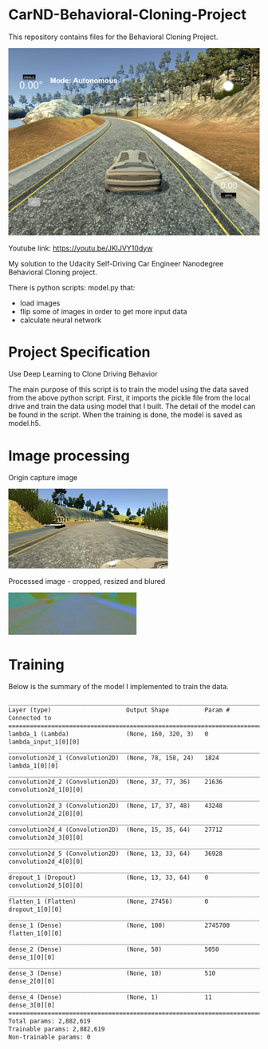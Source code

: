 # CarND-Behavioral-Cloning-Project
This repository contains files for the Behavioral Cloning Project.

![CarNd]( /images/2017_07_26_11_18_46_self_driving_car_nanodegree_program.png "")


Youtube link:
https://youtu.be/JKlJVY10dyw

My solution to the Udacity Self-Driving Car Engineer Nanodegree Behavioral Cloning project.

There is python scripts: model.py that:
* load images
* flip some of images in order to get more input data
* calculate neural network


# Project Specification #

Use Deep Learning to Clone Driving Behavior

The main purpose of this script is to train the model using the data saved from the above python script.
First, it imports the pickle file from the local drive and train the data using model that I built.
The detail of the model can be found in the script.
When the training is done, the model is saved as model.h5.

# Image processing #

Origin capture image

![CarNd]( /images/image_screenshot_31.07.2017.png "")

Processed image - cropped, resized and blured

![CarNd]( /images/image2_screenshot_31.07.2017.png "")

# Training #
Below is the summary of the model I implemented to train the data.
```
____________________________________________________________________________________________________
Layer (type)                     Output Shape          Param #     Connected to                     
====================================================================================================
lambda_1 (Lambda)                (None, 160, 320, 3)   0           lambda_input_1[0][0]             
____________________________________________________________________________________________________
convolution2d_1 (Convolution2D)  (None, 78, 158, 24)   1824        lambda_1[0][0]                   
____________________________________________________________________________________________________
convolution2d_2 (Convolution2D)  (None, 37, 77, 36)    21636       convolution2d_1[0][0]            
____________________________________________________________________________________________________
convolution2d_3 (Convolution2D)  (None, 17, 37, 48)    43248       convolution2d_2[0][0]            
____________________________________________________________________________________________________
convolution2d_4 (Convolution2D)  (None, 15, 35, 64)    27712       convolution2d_3[0][0]            
____________________________________________________________________________________________________
convolution2d_5 (Convolution2D)  (None, 13, 33, 64)    36928       convolution2d_4[0][0]            
____________________________________________________________________________________________________
dropout_1 (Dropout)              (None, 13, 33, 64)    0           convolution2d_5[0][0]            
____________________________________________________________________________________________________
flatten_1 (Flatten)              (None, 27456)         0           dropout_1[0][0]                  
____________________________________________________________________________________________________
dense_1 (Dense)                  (None, 100)           2745700     flatten_1[0][0]                  
____________________________________________________________________________________________________
dense_2 (Dense)                  (None, 50)            5050        dense_1[0][0]                    
____________________________________________________________________________________________________
dense_3 (Dense)                  (None, 10)            510         dense_2[0][0]                    
____________________________________________________________________________________________________
dense_4 (Dense)                  (None, 1)             11          dense_3[0][0]                    
====================================================================================================
Total params: 2,882,619
Trainable params: 2,882,619
Non-trainable params: 0
```
